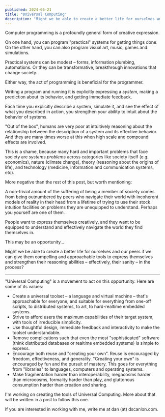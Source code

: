 ```yaml
---
published: 2024-05-21
title: "Universal Computing"
description: "Might we be able to create a better life for ourselves and our peers if we can give them compelling and approachable tools to express themselves and strengthen their reasoning abilities – effectively, their sanity – in the process?"
---
```


Computer programming is a profoundly general form of creative expression.

On one hand, you can program "practical" systems for getting things done. On the other hand, you can also program visual art, music, games and simulations.

Practical systems can be modest – forms, information plumbing, automations. Or they can be transformative, breakthrough innovations that change society.

Either way, the act of programming is beneficial for the programmer.

Writing a program and running it is explicitly expressing a _system_, making a prediction about its behavior, and getting immediate feedback.

Each time you explicitly describe a system, simulate it, and see the effect of what you described in action, you strengthen your ability to intuit about the behavior of systems.

"Out of the box", humans are very poor at intuitively reasoning about the relationship between the description of a system and its effective behavior. And they are many times worse at this when high scale and compound effects are involved.

This is a shame, because many hard and important problems that face society are _systems problems_ across categories like society itself (e.g. economics), nature (climate change), theory (reasoning about the origins of life), and technology (medicine, information and communication systems, etc).

<div class="text-xs py-3 space-y-2">
  <p>More negative than the rest of this post, but worth mentioning:</p>
  <p class="opacity-50">
  A non-trivial amount of the suffering of being a member of society comes from being outnumbered by peers who navigate their world with incoherent models of reality in their head from a lifetime of trying to use their stock intuition facilities on problems they are unequipped to understand. Perhaps you yourself are one of them.
  </p>
</div>

People want to express themselves creatively, and they want to be equipped to understand and effectively navigate the world they find themselves in.

This may be an opportunity...

Might we be able to create a better life for ourselves and our peers if we can give them compelling and approachable tools to express themselves and strengthen their reasoning abilities – effectively, their sanity – in the process?

---

"Universal Computing" is a movement to act on this opportunity. Here are some of its values:

- Create a universal toolset – a language and virtual machine – that's approachable for everyone, and suitable for everything from one-off scripts, to distributed systems, to art, to hard-realtime embedded systems.
- Strive to afford users the maximum capabilities of their target system, with tools of irreducible simplicity.
- Use thoughtful design, immediate feedback and interactivity to make the toolset understandable.
- Remove complications such that even the most "sophisticated" software (think distributed databases or realtime embedded systems) is simple to express.
- Encourage both reuse and "creating your own". Reuse is encouraged by freedom, effectiveness, and generality. "Creating your own" is encouraged by fun and the pursuit of mastery. This goes for everything from "libraries" to languages, computers and operating systems.
- Make fragmentation harder than interoperability, megacosms harder than microcosms, formality harder than play, and gluttonous consumption harder than creation and sharing.

I'm working on creating the tools of Universal Computing. More about that will be written in a post to follow this one.

If you are interested in working with me, write me at dan (at) dscanlon.com.
